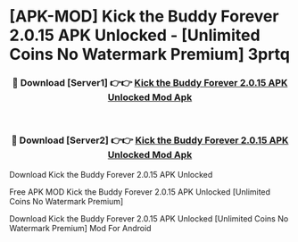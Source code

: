 # [APK-MOD] Kick the Buddy  Forever 2.0.15 APK Unlocked - [Unlimited Coins No Watermark Premium] 3prtq



<div align="center">
<h3>🔴 Download [Server1] 👉👉 <a href="https://momento.my/?title=Kick_the_Buddy__Forever_2.0.15_APK_Unlocked">Kick the Buddy  Forever 2.0.15 APK Unlocked Mod Apk</a></h3><br>

<h3>🔴 Download [Server2] 👉👉 <a href="https://momento.my/?title=Kick_the_Buddy__Forever_2.0.15_APK_Unlocked">Kick the Buddy  Forever 2.0.15 APK Unlocked Mod Apk</a></h3>
</div>



Download Kick the Buddy  Forever 2.0.15 APK Unlocked 

Free APK MOD Kick the Buddy  Forever 2.0.15 APK Unlocked [Unlimited Coins No Watermark Premium]

Download Kick the Buddy  Forever 2.0.15 APK Unlocked [Unlimited Coins No Watermark Premium] Mod For Android
